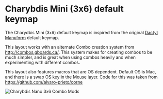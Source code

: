 # Charybdis Mini (3x6) default keymap

The Charydbis Mini (3x6) default keymap is inspired from the original [Dactyl Manuform](../../../../../handwired/dactyl_manuform) default keymap.

This layout works with an alternate Combo creation system from http://combos.gboards.ca/. This system makes for creating combos to be much simpler, and is great when using combos heavily and when experimenting with different combos.

This layout also features macros that are OS dependent. Default OS is Mac, and there is a swap OS key in the Mouse layer. Code for this was taken from https://github.com/alvaro-prieto/corne

![Charybdis Nano 3x6 Combo Mods](https://user-images.githubusercontent.com/110697800/217352331-d683009d-6ba5-47f0-a129-9c47be2e9142.jpg)
